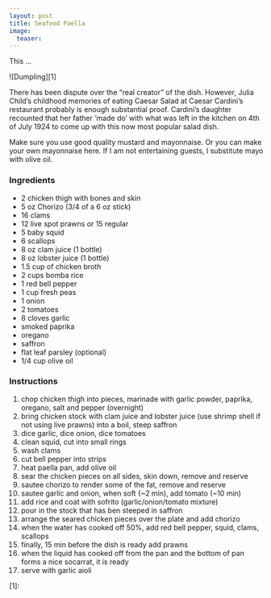 ```yaml
---
layout: post
title: Seafood Paella
image:
  teaser: 
---
```


This ...


![Dumpling][1]

There has been dispute over the “real creator” of the dish. However, Julia Child’s childhood memories of eating Caesar Salad at Caesar Cardini’s restaurant probably is enough substantial proof. Cardini’s daughter recounted that her father ‘made do’ with what was left in the kitchen on 4th of July 1924 to come up with this now most popular salad dish.

Make sure you use good quality mustard and mayonnaise. Or you can make your own mayonnaise here. If I am not entertaining guests, I substitute mayo with olive oil.

### Ingredients
- 2 chicken thigh with bones and skin
- 5 oz Chorizo (3/4 of a 6 oz stick)
- 16 clams
- 12 live spot prawns or 15 regular
- 5 baby squid
- 6 scallops
- 8 oz clam juice (1 bottle)
- 8 oz lobster juice (1 bottle)
- 1.5 cup of chicken broth
- 2 cups bomba rice
- 1 red bell pepper
- 1 cup fresh peas
- 1 onion
- 2 tomatoes
- 8 cloves garlic
- smoked paprika
- oregano
- saffron
- flat leaf parsley (optional)
- 1/4 cup olive oil

### Instructions
1. chop chicken thigh into pieces, marinade with garlic powder, paprika, oregano, salt and pepper (overnight)
1. bring chicken stock with clam juice and lobster juice (use shrimp shell if not using live prawns) into a boil, steep saffron
1. dice garlic, dice onion, dice tomatoes
1. clean squid, cut into small rings
1. wash clams
1. cut bell pepper into strips
1. heat paella pan, add olive oil
1. sear the chicken pieces on all sides, skin down, remove and reserve
1. sautee chorizo to render some of the fat, remove and reserve
1. sautee garlic and onion, when soft {~2 min), add tomato (~10 min)
1. add rice and coat with sofrito (garlic/onion/tomato mixture)
1. pour in the stock that has ben steeped in saffron
1. arrange the seared chicken pieces over the plate and add chorizo
1. when the water has cooked off 50%, add red bell pepper, squid, clams, scallops
1. finally, 15 min before the dish is ready add prawns
1. when the liquid has cooked off from the pan and the bottom of pan forms a nice socarrat, it is ready
1. serve with garlic aioli


[1]: 
